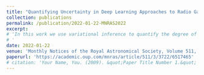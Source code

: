 ```yaml
---
title: "Quantifying Uncertainty in Deep Learning Approaches to Radio Galaxy Classification"
collection: publications
permalink: /publication/2022-01-22-MNRAS2022
excerpt: 
# 'In this work we use variational inference to quantify the degree of uncertainty in deep learning model predictions of radio galaxy classification. We show that the level of model posterior variance for individual test samples is correlated with human uncertainty when labelling radio galaxies. We explore the model performance and uncertainty calibration for different weight priors and suggest that a sparse prior produces more well-calibrated uncertainty estimates. Using the posterior distributions for individual weights, we demonstrate that we can prune 30 per cent of the fully connected layer weights without significant loss of performance by removing the weights with the lowest signal-to-noise ratio. A larger degree of pruning can be achieved using a Fisher information based ranking, but both pruning methods affect the uncertainty calibration for Fanaroff–Riley type I and type II radio galaxies differently. Like other work in this field, we experience a cold posterior effect, whereby the posterior must be down-weighted to achieve good predictive performance. We examine whether adapting the cost function to accommodate model misspecification can compensate for this effect, but find that it does not make a significant difference. We also examine the effect of principled data augmentation and find that this improves upon the baseline but also does not compensate for the observed effect. We interpret this as the cold posterior effect being due to the overly effective curation of our training sample leading to likelihood misspecification, and raise this as a potential issue for Bayesian deep learning approaches to radio galaxy classification in future.
# '
date: 2022-01-22
venue: 'Monthly Notices of the Royal Astronomical Society, Volume 511, Issue 3, April 2022, Pages 3722–3740'
paperurl: 'https://academic.oup.com/mnras/article/511/3/3722/6517465'
# citation: 'Your Name, You. (2009). &quot;Paper Title Number 1.&quot; <i>Journal 1</i>. 1(1).'
---
```

<!-- In this work we use variational inference to quantify the degree of uncertainty in deep learning model predictions of radio galaxy classification. We show that the level of model posterior variance for individual test samples is correlated with human uncertainty when labelling radio galaxies. We explore the model performance and uncertainty calibration for different weight priors and suggest that a sparse prior produces more well-calibrated uncertainty estimates. Using the posterior distributions for individual weights, we demonstrate that we can prune 30 per cent of the fully connected layer weights without significant loss of performance by removing the weights with the lowest signal-to-noise ratio. A larger degree of pruning can be achieved using a Fisher information based ranking, but both pruning methods affect the uncertainty calibration for Fanaroff–Riley type I and type II radio galaxies differently. Like other work in this field, we experience a cold posterior effect, whereby the posterior must be down-weighted to achieve good predictive performance. We examine whether adapting the cost function to accommodate model misspecification can compensate for this effect, but find that it does not make a significant difference. We also examine the effect of principled data augmentation and find that this improves upon the baseline but also does not compensate for the observed effect. We interpret this as the cold posterior effect being due to the overly effective curation of our training sample leading to likelihood misspecification, and raise this as a potential issue for Bayesian deep learning approaches to radio galaxy classification in future. -->

<!-- [Download paper here](http://academicpages.github.io/files/paper1.pdf)

Recommended citation: Your Name, You. (2009). "Paper Title Number 1." <i>Journal 1</i>. 1(1). -->